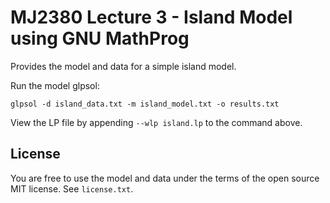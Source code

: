 # MJ2380 Lecture 3 - Island Model using GNU MathProg

Provides the model and data for a simple island model.

Run the model glpsol:

    glpsol -d island_data.txt -m island_model.txt -o results.txt

View the LP file by appending `--wlp island.lp` to the command above.

## License

You are free to use the model and data under the terms of the open source MIT license.
See `license.txt`.
